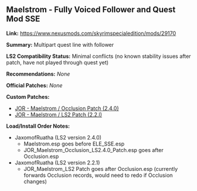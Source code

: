 ## Maelstrom - Fully Voiced Follower and Quest Mod SSE

**Link:** https://www.nexusmods.com/skyrimspecialedition/mods/29170

**Summary:** Multipart quest line with follower

**LS2 Compatibility Status:** Minimal conflicts (no known stability issues after patch, have not played through quest yet)

**Recommendations:** 
_None_

**Official Patches:**
_None_

**Custom Patches:**
* [JOR - Maelstrom / Occlusion Patch (2.4.0)](/custom-patches/2.4.0/JOR_Maelstrom_Occlusion_LS2.4.0_Patch.esp)
* [JOR - Maelstrom / LS2 Patch (2.2.l)](/custom-patches/2.2.1/JOR_Maelstrom_LS2_Patch.esp)

**Load/Install Order Notes:**
* JaxomofRuatha (LS2 version 2.4.0)
  * Maelstrom.esp goes before ELE_SSE.esp
  * JOR_Maelstrom_Occlusion_LS2.4.0_Patch.esp goes after Occlusion.esp
* JaxomofRuatha (LS2 version 2.2.1)
  * JOR_Maelstrom_LS2 Patch goes after Occlusion.esp (currently forwards Occlusion records, would need to redo if Occlusion changes)
